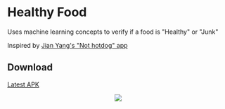 # Healthy Food
Uses machine learning concepts to verify if a food is "Healthy" or "Junk"

Inspired by [Jian Yang's "Not hotdog" app](https://www.youtube.com/watch?v=ACmydtFDTGs)

## Download
[Latest APK](https://github.com/danielfsousa/healthy-food/releases/latest)

<p align="center">
  <img src="https://user-images.githubusercontent.com/11372312/28652723-d7edaf02-725f-11e7-922e-db946d4127cf.gif">
</p>
